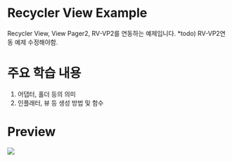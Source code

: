 # Recycler View Example
Recycler View, View Pager2, RV-VP2를 연동하는 예제입니다.
*todo) RV-VP2연동 예제 수정해야함.

# 주요 학습 내용
1. 어댑터, 홀더 등의 의미
2. 인플래터, 뷰 등 생성 방법 및 함수

# Preview
![](https://github.com/danggai/Kotlin-Android-Examples/blob/master/RecyclerViewExample/preview.gif?raw=true)
